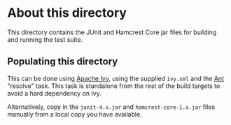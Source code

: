 # About this directory

This directory contains the JUnit and Hamcrest Core jar files for building
and running the test suite.

## Populating this directory

This can be done using [Apache Ivy][1], using the supplied `ivy.xml` and the
[Ant][2] "resolve" task. This task is standalone from the rest of the build
targets to avoid a hard dependency on Ivy.

Alternatively, copy in the `junit-4.x.jar` and `hamcrest-core-1.x.jar`
files manually from a local copy you have available.


[1]: http://ant.apache.org/ivy/
[2]: http://ant.apache.org/
